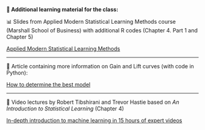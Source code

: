 **:book: Additional learning material for the class:**

:bar_chart: Slides from Applied Modern Statistical Learning Methods course (Marshall School of Business) with additional R codes (Chapter 4. Part 1 and Chapter 5)

[Applied Modern Statistical Learning Methods](https://www.alsharif.info/iom530)

---


:newspaper: Article containing more information on Gain and Lift curves (with code in Python):

[How to determine the best model](https://towardsdatascience.com/how-to-determine-the-best-model-6b9c584d0db4)

---

:movie_camera: Video lectures by Robert Tibshirani and Trevor Hastie based on _An Introduction to Statistical Learning_ (Chapter 4)

[In-depth introduction to machine learning in 15 hours of expert videos](https://www.r-bloggers.com/in-depth-introduction-to-machine-learning-in-15-hours-of-expert-videos/)
